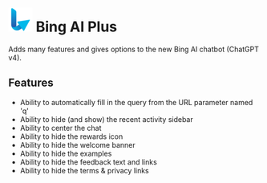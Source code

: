 # ![Icon](package/icon-48.png) Bing AI Plus

Adds many features and gives options to the new Bing AI chatbot (ChatGPT v4).

## Features

- Ability to automatically fill in the query from the URL parameter named 'q'
- Ability to hide (and show) the recent activity sidebar
- Ability to center the chat
- Ability to hide the rewards icon
- Ability to hide the welcome banner
- Ability to hide the examples
- Ability to hide the feedback text and links
- Ability to hide the terms & privacy links
